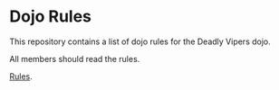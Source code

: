 Dojo Rules
==========

This repository contains a list of dojo rules for the Deadly Vipers dojo.

All members should read the rules.

[Rules](https://github.com/deadlyvipers).
